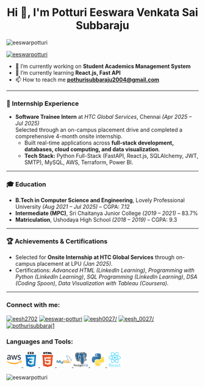 <h1 align="center">Hi 👋, I'm Potturi Eeswara Venkata Sai Subbaraju</h1>
<p align="left"> <img src="https://komarev.com/ghpvc/?username=eeswarpotturi&label=Profile%20views&color=0e75b6&style=flat" alt="eeswarpotturi" /> </p>

<p align="left"> <a href="https://github.com/ryo-ma/github-profile-trophy"><img src="https://github-profile-trophy.vercel.app/?username=eeswarpotturi" alt="eeswarpotturi" /></a> </p>

- 🔭 I’m currently working on **Student Academics Management System**
- 🌱 I’m currently learning **React.js, Fast API**
- 📫 How to reach me **pothurisubbaraju2004@gmail.com**

---

### 💼 Internship Experience
- **Software Trainee Intern** at *HTC Global Services*, Chennai *(Apr 2025 – Jul 2025)*  
  Selected through an on-campus placement drive and completed a comprehensive 4-month onsite internship.  
  - Built real-time applications across **full-stack development, databases, cloud computing, and data visualization**.  
  - **Tech Stack:** Python Full-Stack (FastAPI, React.js, SQLAlchemy, JWT, SMTP), MySQL, AWS, Terraform, Power BI.

---

### 🎓 Education
- **B.Tech in Computer Science and Engineering**, Lovely Professional University *(Aug 2021 – Jul 2025)* – CGPA: 7.12  
- **Intermediate (MPC)**, Sri Chaitanya Junior College *(2019 – 2021)* – 83.7%  
- **Matriculation**, Ushodaya High School *(2018 – 2019)* – CGPA: 9.3  

---

### 🏆 Achievements & Certifications
- Selected for **Onsite Internship at HTC Global Services** through on-campus placement at LPU *(Jan 2025)*.  
- Certifications: *Advanced HTML (LinkedIn Learning)*, *Programming with Python (LinkedIn Learning)*, *SQL Programming (LinkedIn Learning)*, *DSA (Coding Spoon)*, *Data Visualization with Tableau (Coursera)*.

---

<h3 align="left">Connect with me:</h3>
<p align="left">
<a href="https://twitter.com/eesh2702" target="blank"><img align="center" src="https://raw.githubusercontent.com/rahuldkjain/github-profile-readme-generator/master/src/images/icons/Social/twitter.svg" alt="eesh2702" height="30" width="40" /></a>
<a href="https://linkedin.com/in/eeswar-potturi" target="blank"><img align="center" src="https://raw.githubusercontent.com/rahuldkjain/github-profile-readme-generator/master/src/images/icons/Social/linked-in-alt.svg" alt="eeswar-potturi" height="30" width="40" /></a>
<a href="https://fb.com/eesh0027/" target="blank"><img align="center" src="https://raw.githubusercontent.com/rahuldkjain/github-profile-readme-generator/master/src/images/icons/Social/facebook.svg" alt="eesh0027/" height="30" width="40" /></a>
<a href="https://instagram.com/eesh_0027/" target="blank"><img align="center" src="https://raw.githubusercontent.com/rahuldkjain/github-profile-readme-generator/master/src/images/icons/Social/instagram.svg" alt="eesh_0027/" height="30" width="40" /></a>
<a href="https://www.hackerrank.com/pothurisubbaraj1" target="blank"><img align="center" src="https://raw.githubusercontent.com/rahuldkjain/github-profile-readme-generator/master/src/images/icons/Social/hackerrank.svg" alt="pothurisubbaraj1" height="30" width="40" /></a>
</p>

<h3 align="left">Languages and Tools:</h3>
<p align="left"> <a href="https://aws.amazon.com" target="_blank" rel="noreferrer"> <img src="https://raw.githubusercontent.com/devicons/devicon/master/icons/amazonwebservices/amazonwebservices-original-wordmark.svg" alt="aws" width="40" height="40"/> </a> <a href="https://www.w3schools.com/css/" target="_blank" rel="noreferrer"> <img src="https://raw.githubusercontent.com/devicons/devicon/master/icons/css3/css3-original-wordmark.svg" alt="css3" width="40" height="40"/> </a> <a href="https://www.w3.org/html/" target="_blank" rel="noreferrer"> <img src="https://raw.githubusercontent.com/devicons/devicon/master/icons/html5/html5-original-wordmark.svg" alt="html5" width="40" height="40"/> </a> <a href="https://www.mysql.com/" target="_blank" rel="noreferrer"> <img src="https://raw.githubusercontent.com/devicons/devicon/master/icons/mysql/mysql-original-wordmark.svg" alt="mysql" width="40" height="40"/> </a> <a href="https://www.postgresql.org" target="_blank" rel="noreferrer"> <img src="https://raw.githubusercontent.com/devicons/devicon/master/icons/postgresql/postgresql-original-wordmark.svg" alt="postgresql" width="40" height="40"/> </a> <a href="https://www.python.org" target="_blank" rel="noreferrer"> <img src="https://raw.githubusercontent.com/devicons/devicon/master/icons/python/python-original.svg" alt="python" width="40" height="40"/> </a> <a href="https://reactjs.org/" target="_blank" rel="noreferrer"> <img src="https://raw.githubusercontent.com/devicons/devicon/master/icons/react/react-original-wordmark.svg" alt="react" width="40" height="40"/> </a> </p>

<p><img align="center" src="https://github-readme-stats.vercel.app/api/top-langs?username=eeswarpotturi&show_icons=true&locale=en&layout=compact" alt="eeswarpotturi" /></p>
